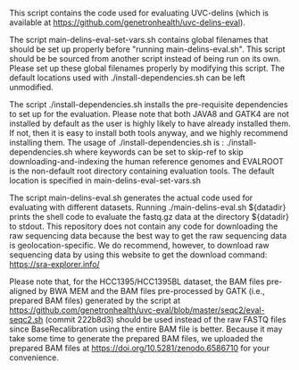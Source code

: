 This script contains the code used for evaluating UVC-delins (which is available at https://github.com/genetronhealth/uvc-delins-eval). 

The script main-delins-eval-set-vars.sh contains global filenames that should be set up properly before "running main-delins-eval.sh". 
This script should be be sourced from another script instead of being run on its own. 
Please set up these global filenames properly by modifying this script. 
The default locations used with ./install-dependencies.sh can be left unmodified. 

The script ./install-dependencies.sh installs the pre-requisite dependencies to set up for the evaluation. 
Please note that both JAVA8 and GATK4 are not installed by default as the user is highly likely to have already installed them. 
If not, then it is easy to install both tools anyway, and we highly recommend installing them. 
The usage of ./install-dependencies.sh is : ./install-dependencies.sh <keywords> <EVALROOT>
where keywords can be set to skip-ref to skip downloading-and-indexing the human reference genomes
and EVALROOT is the non-default root directory containing evaluation tools. 
The default location is specified in main-delins-eval-set-vars.sh

The script main-delins-eval.sh generates the actual code used for evaluating with different datasets.
Running ./main-delins-eval.sh &dollar;{datadir} prints the shell code to evaluate the fastq.gz data at the directory &dollar;{datadir} to stdout.
This repository does not contain any code for downloading the raw sequencing data because the best way to get the raw sequencing data is geolocation-specific. 
We do recommend, however, to download raw sequencing data by using this website to get the download command: https://sra-explorer.info/

Please note that, for the HCC1395/HCC1395BL dataset, the BAM files pre-aligned by BWA MEM and the BAM files pre-processed by GATK (i.e., prepared BAM files) generated by the script at https://github.com/genetronhealth/uvc-eval/blob/master/seqc2/eval-seqc2.sh (commit 222b8d3) should be used instead of the raw FASTQ files since BaseRecalibration using the entire BAM file is better.
Because it may take some time to generate the prepared BAM files, we uploaded the prepared BAM files at https://doi.org/10.5281/zenodo.6586710 for your convenience. 

